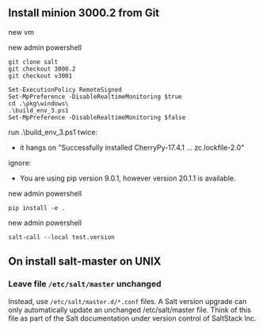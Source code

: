 
## Install minion 3000.2 from Git

new vm

new admin powershell

    git clone salt
    git checkout 3000.2
    git checkout v3001

    Set-ExecutionPolicy RemoteSigned
    Set-MpPreference -DisableRealtimeMonitoring $true
    cd .\pkg\windows\
    .\build_env_3.ps1
    Set-MpPreference -DisableRealtimeMonitoring $false

run .\build_env_3.ps1 twice:
- it hangs on "Successfully installed CherryPy-17.4.1 ... zc.lockfile-2.0"

ignore:
- You are using pip version 9.0.1, however version 20.1.1 is available.

new admin powershell

    pip install -e .
    

new admin powershell

    salt-call --local test.version

## On install salt-master on UNIX 

### Leave file `/etc/salt/master` unchanged

Instead, use `/etc/salt/master.d/*.conf` files. A Salt version upgrade can only automatically update an unchanged /etc/salt/master file. Think of this file as part of the Salt documentation under version control of SaltStack Inc.

